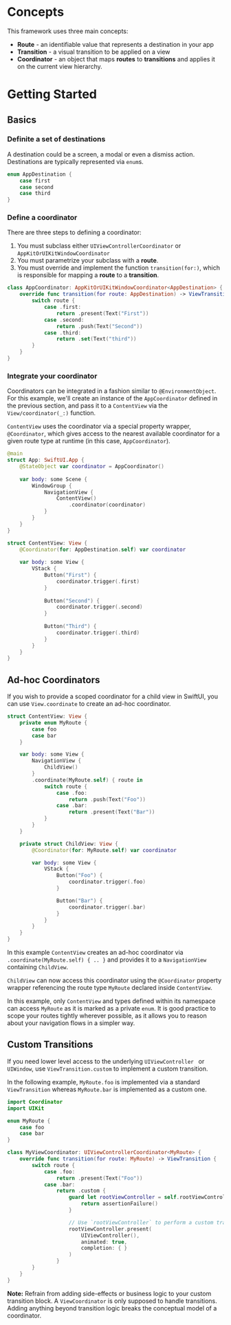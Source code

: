 # Concepts

This framework uses three main concepts:

- **Route** - an identifiable value that represents a destination in your app 
- **Transition** - a visual transition to be applied on a view 
- **Coordinator** - an object that maps **routes** to **transitions** and applies it on the current view hierarchy.

# Getting Started 

## Basics

### Definite a set of destinations

A destination could be a screen, a modal or even a dismiss action. Destinations are typically represented via `enum`s.

```swift
enum AppDestination {
    case first
    case second
    case third
}
```

### Define a coordinator

There are three steps to defining a coordinator:

1. You must subclass either `UIViewControllerCoordinator` or `AppKitOrUIKitWindowCoordinator`
2. You must parametrize your subclass with a **route**.
3. You must override and implement the function `transition(for:)`, which is responsible for mapping a **route** to a **transition**.

```swift
class AppCoordinator: AppKitOrUIKitWindowCoordinator<AppDestination> {
    override func transition(for route: AppDestination) -> ViewTransition {
        switch route {
            case .first:
                return .present(Text("First"))
            case .second:
                return .push(Text("Second"))
            case .third:
                return .set(Text("third"))
        }
    }
}
```

### Integrate your coordinator

Coordinators can be integrated in a fashion similar to `@EnvironmentObject`. For this example, we'll create an instance of the `AppCoordinator` defined in the previous section, and pass it to a `ContentView` via the `View/coordinator(_:)` function.

`ContentView` uses the coordinator via a special property wrapper, `@Coordinator`, which gives access to the nearest available coordinator for a given route type at runtime (in this case, `AppCoordinator`).

```swift
@main
struct App: SwiftUI.App {
    @StateObject var coordinator = AppCoordinator()
    
    var body: some Scene {
        WindowGroup {
            NavigationView {
                ContentView()
                    .coordinator(coordinator)
            }
        }
    }
}

struct ContentView: View {
    @Coordinator(for: AppDestination.self) var coordinator
    
    var body: some View {
        VStack {
            Button("First") {
                coordinator.trigger(.first)
            }
            
            Button("Second") {
                coordinator.trigger(.second)
            }
            
            Button("Third") {
                coordinator.trigger(.third)
            }
        }
    }
}
```

## Ad-hoc Coordinators

If you wish to provide a scoped coordinator for a child view in SwiftUI, you can use `View.coordinate` to create an ad-hoc coordinator.

```swift
struct ContentView: View {
    private enum MyRoute {
        case foo
        case bar
    }

    var body: some View {
        NavigationView {
            ChildView()
        }
        .coordinate(MyRoute.self) { route in
            switch route {
                case .foo:
                    return .push(Text("Foo"))
                case .bar:
                    return .present(Text("Bar"))
            }
        }
    }

    private struct ChildView: View {
        @Coordinator(for: MyRoute.self) var coordinator

        var body: some View {
            VStack {
                Button("Foo") {
                    coordinator.trigger(.foo)
                }

                Button("Bar") {
                    coordinator.trigger(.bar)
                }
            }
        }
    }
}
```

In this example `ContentView` creates an ad-hoc coordinator via `.coordinate(MyRoute.self) { .. }` and provides it to a `NavigationView` containing `ChildView`. 

`ChildView` can now access this coordinator using the `@Coordinator` property wrapper referencing the route type `MyRoute` declared inside `ContentView`. 

In this example, only `ContentView` and types defined within its namespace can access `MyRoute` as it is marked as a private `enum`. It is good practice to scope your routes tightly wherever possible, as it allows you to reason about your navigation flows in a simpler way.

## Custom Transitions

If you need lower level access to the underlying `UIViewController ` or `UIWindow`, use `ViewTransition.custom` to implement a custom transition.

In the following example, `MyRoute.foo` is implemented via a standard `ViewTransition` whereas `MyRoute.bar` is implemented as a custom one.

```swift
import Coordinator
import UIKit

enum MyRoute {
    case foo
    case bar
}

class MyViewCoordinator: UIViewControllerCoordinator<MyRoute> {
    override func transition(for route: MyRoute) -> ViewTransition {
        switch route {
            case .foo:
                return .present(Text("Foo"))
            case .bar:
                return .custom {
                    guard let rootViewController = self.rootViewController else {
                        return assertionFailure()
                    }

                    // Use `rootViewController` to perform a custom transition.
                    rootViewController.present(
                        UIViewController(),
                        animated: true,
                        completion: { }
                    )
                }
        }
    }
}
```

**Note:** Refrain from adding side-effects or business logic to your custom transition block. A `ViewCoordinator` is only supposed to handle transitions. Adding anything beyond transition logic breaks the conceptual model of a coordinator.
